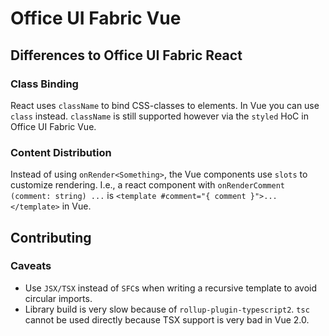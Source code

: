 <!-- ## Caveats

Functional components in Vue have no instance, so it's not possible to call methods of the component. They also omit the
`@Component` decorator:

```ts
export default class SomeComponent extends StatelessComponent {
  render (h: CreateElement, context: RenderContext) {
    const self = context.injections.self
    self.myFunction()
  }

  myFunction () {
    console.log('doSomething')
  }
}
```

In addition, functional components have to be created using the `createComponent` helper function, that decorates the
class (`SomeComponentBase`) and injects the `self` property.

```ts
export const SomeComponent: VueConstructor = createComponent(SomeComponentBase, {
  displayName: 'SomeComponent',
  styles: getStyles,
  // use any component options
  mixins: [],
})
``` -->
# Office UI Fabric Vue

## Differences to Office UI Fabric React
### Class Binding
React uses `className` to bind CSS-classes to elements. In Vue you can use `class` instead. `className` is still
supported however via the `styled` HoC in Office UI Fabric Vue.

### Content Distribution
Instead of using `onRender<Something>`, the Vue components use `slots` to customize rendering. I.e., a react component
with `onRenderComment (comment: string) ...` is `<template #comment="{ comment }">...</template>` in Vue.

## Contributing

### Caveats
* Use `JSX/TSX` instead of `SFC`s when writing a recursive template to avoid circular imports.
* Library build is very slow because of `rollup-plugin-typescript2`. `tsc` cannot be used directly because TSX support
  is very bad in Vue 2.0.